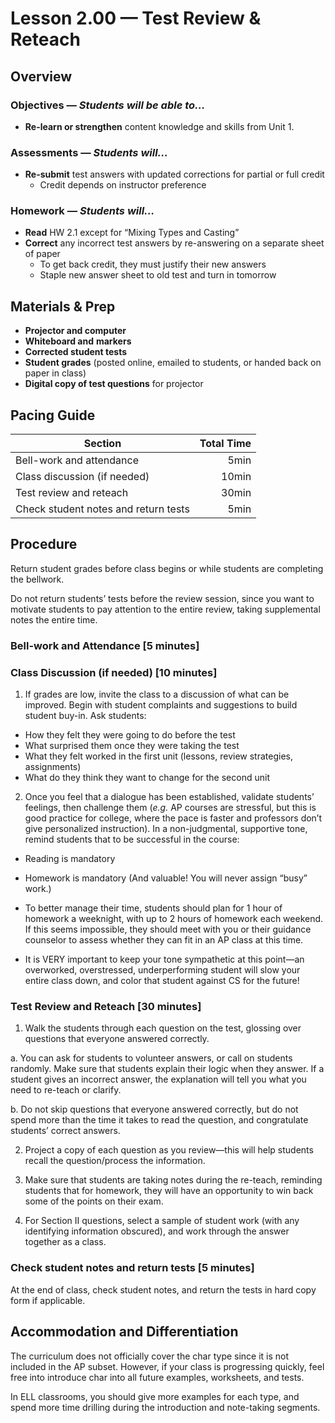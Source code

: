 Lesson 2.00 — Test Review & Reteach
====================================================================================================

Overview
--------
### Objectives — _Students will be able to…_
  - **Re-learn or strengthen** content knowledge and skills from Unit 1.

### Assessments — _Students will…_
  - **Re-submit** test answers with updated corrections for partial or full credit
    - Credit depends on instructor preference

### Homework — _Students will…_
  - **Read** HW 2.1 except for “Mixing Types and Casting”
  - **Correct** any incorrect test answers by re-answering on a separate sheet of paper
    - To get back credit, they must justify their new answers
    - Staple new answer sheet to old test and turn in tomorrow


Materials & Prep
----------------
  - **Projector and computer**
  - **Whiteboard and** **markers**
  - **Corrected student tests**
  - **Student grades** (posted online, emailed to students, or handed back on paper in class)
  - **Digital copy of test questions** for projector

Pacing Guide
------------
| Section                              | Total Time |
|--------------------------------------|-----------:|
| Bell-work and attendance             |       5min |
| Class discussion (if needed)         |      10min |
| Test review and reteach              |      30min |
| Check student notes and return tests |       5min |


Procedure
---------
Return student grades before class begins or while students are completing the bellwork.

Do not return students’ tests before the review session, since you want to motivate students to pay
attention to the entire review, taking supplemental notes the entire time.

### Bell-work and Attendance \[5 minutes\]

### Class Discussion (if needed) \[10 minutes\]

1. If grades are low, invite the class to a discussion of what can be improved. Begin with student
complaints and suggestions to build student buy-in. Ask students:
  - How they felt they were going to do before the test
  - What surprised them once they were taking the test
  - What they felt worked in the first unit (lessons, review strategies, assignments)
  - What do they think they want to change for the second unit

2. Once you feel that a dialogue has been established, validate students’ feelings, then challenge
them (_e.g._ AP courses are stressful, but this is good practice for college, where the pace is
faster and professors don’t give personalized instruction). In a non-judgmental, supportive tone,
remind students that to be successful in the course:
  - Reading is mandatory

  - Homework is mandatory (And valuable! You will never assign “busy” work.)

  - To better manage their time, students should plan for 1 hour of homework a weeknight, with up to
    2 hours of homework each weekend. If this seems impossible, they should meet with you or their
    guidance counselor to assess whether they can fit in an AP class at this time.

  - It is VERY important to keep your tone sympathetic at this point—an overworked, overstressed,
    underperforming student will slow your entire class down, and color that student against CS for
    the future!

### Test Review and Reteach \[30 minutes\]

1. Walk the students through each question on the test, glossing over questions that everyone
  answered correctly.

  a. You can ask for students to volunteer answers, or call on students randomly. Make sure that
  students explain their logic when they answer. If a student gives an incorrect answer, the
  explanation will tell you what you need to re-teach or clarify.

  b. Do not skip questions that everyone answered correctly, but do not spend more than the time it
  takes to read the question, and congratulate students’ correct answers.

2. Project a copy of each question as you review—this will help students recall the question/process
  the information.

3. Make sure that students are taking notes during the re-teach, reminding students that for
  homework, they will have an opportunity to win back some of the points on their exam.

4. For Section II questions, select a sample of student work (with any identifying information
  obscured), and work through the answer together as a class.

### Check student notes and return tests \[5 minutes\]
At the end of class, check student notes, and return the tests in hard copy form if applicable.


Accommodation and Differentiation
---------------------------------
The curriculum does not officially cover the char type since it is not included in the AP subset.
However, if your class is progressing quickly, feel free into introduce char into all future
examples, worksheets, and tests.

In ELL classrooms, you should give more examples for each type, and spend more time drilling during
the introduction and note-taking segments.

